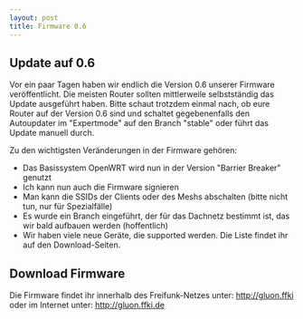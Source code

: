 ```yaml
---
layout: post
title: Firmware 0.6
---
```


Update auf 0.6
--------------
Vor ein paar Tagen haben wir endlich die Version 0.6 unserer Firmware veröffentlicht.
Die meisten Router sollten mittlerweile selbstständig das Update ausgeführt haben. 
Bitte schaut trotzdem einmal nach, ob eure Router auf der Version 0.6 sind und schaltet 
gegebenenfalls den Autoupdater im "Expertmode" auf den Branch "stable" oder führt das 
Update manuell durch.

Zu den wichtigsten Veränderungen in der Firmware gehören:
- Das Basissystem OpenWRT wird nun in der Version "Barrier Breaker" genutzt
- Ich kann nun auch die Firmware signieren
- Man kann die SSIDs der Clients oder des Meshs abschalten (bitte nicht tun, nur für Spezialfälle)
- Es wurde ein Branch eingeführt, der für das Dachnetz bestimmt ist, das wir bald aufbauen werden (hoffentlich)
- Wir haben viele neue Geräte, die supported werden. Die Liste findet ihr auf den Download-Seiten.

Download Firmware
-----------------
Die Firmware findet ihr innerhalb des Freifunk-Netzes unter:
http://gluon.ffki oder im Internet unter:
http://gluon.ffki.de



